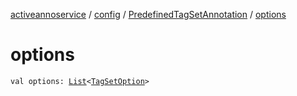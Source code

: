 [activeannoservice](../../index.md) / [config](../index.md) / [PredefinedTagSetAnnotation](index.md) / [options](./options.md)

# options

`val options: `[`List`](https://kotlinlang.org/api/latest/jvm/stdlib/kotlin.collections/-list/index.html)`<`[`TagSetOption`](../-tag-set-option/index.md)`>`